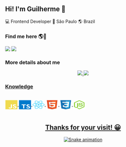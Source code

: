 ## Hi! I'm Guilherme 👋

💻 Frontend Developer 🏡 São Paulo 🌎 Brazil

### Find me here 🌎💬

<div>
  <a href = "mailto:guilherme.gl1997@gmail.com"><img src="https://img.shields.io/badge/-Gmail-%23333?style=for-the-badge&logo=gmail&logoColor=white" target="_blank"></a>
  <a href="https://www.linkedin.com/in/guirdy" target="_blank"><img src="https://img.shields.io/badge/-LinkedIn-%230077B5?style=for-the-badge&logo=linkedin&logoColor=white" target="_blank"></a> 
</div>

### More details about me

<div align="center">
<a href="https://github.com/gui-leandro">
<img height="180em" src="https://github-readme-stats.vercel.app/api?username=gui-leandro&show_icons=true&theme=rose_pine&include_all_commits=true&count_private=true"/>
<img height="180em" src="https://github-readme-stats.vercel.app/api/top-langs/?username=gui-leandro&layout=compact&langs_count=7&theme=rose_pine"/>
</div>

### Knowledge

<div style="display: inline_block"><br>
  <img align="center" alt="Gui-Js" height="30" width="40" src="https://raw.githubusercontent.com/devicons/devicon/master/icons/javascript/javascript-plain.svg">
  <img align="center" alt="Gui-Ts" height="30" width="40" src="https://raw.githubusercontent.com/devicons/devicon/master/icons/typescript/typescript-plain.svg">
  <img align="center" alt="Gui-React" height="30" width="40" src="https://raw.githubusercontent.com/devicons/devicon/master/icons/react/react-original.svg">
  <img align="center" alt="Gui-HTML" height="30" width="40" src="https://raw.githubusercontent.com/devicons/devicon/master/icons/html5/html5-original.svg">
  <img align="center" alt="Gui-CSS" height="30" width="40" src="https://raw.githubusercontent.com/devicons/devicon/master/icons/css3/css3-original.svg">
  <img align="center" alt="Gui-Node" height="30" width="40" src="https://raw.githubusercontent.com/devicons/devicon/master/icons/nodejs/nodejs-original.svg">
</div>

<br/>
<h2 align="center">Thanks for your visit! 😀</h2>
  
<div align="center">
  
  ![Snake animation](https://github.com/gui-leandro/gui-leandro/blob/output/github-contribution-grid-snake.svg)
  
</div>

